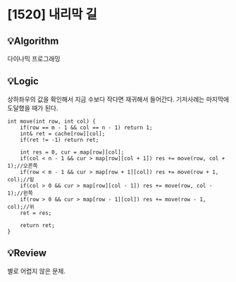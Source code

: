 # [1520] 내리막 길
## 💡Algorithm

다이나믹 프로그래밍

## 💡Logic

상하좌우의 값을 확인해서 지금 수보다 작다면 재귀해서 들어간다. 기저사례는 마지막에 도달했을 때가 된다.
```
int move(int row, int col) {
    if(row == m - 1 && col == n - 1) return 1;
    int& ret = cache[row][col];
    if(ret != -1) return ret;
    
    int res = 0, cur = map[row][col];
    if(col < n - 1 && cur > map[row][col + 1]) res += move(row, col + 1);//오른쪽
    if(row < m - 1 && cur > map[row + 1][col]) res += move(row + 1, col);//밑
    if(col > 0 && cur > map[row][col - 1]) res += move(row, col - 1);//왼쪽
    if(row > 0 && cur > map[row - 1][col]) res += move(row - 1, col);//위
    ret = res;
    
    return ret;
}
```

## 💡Review

별로 어렵지 않은 문제.


